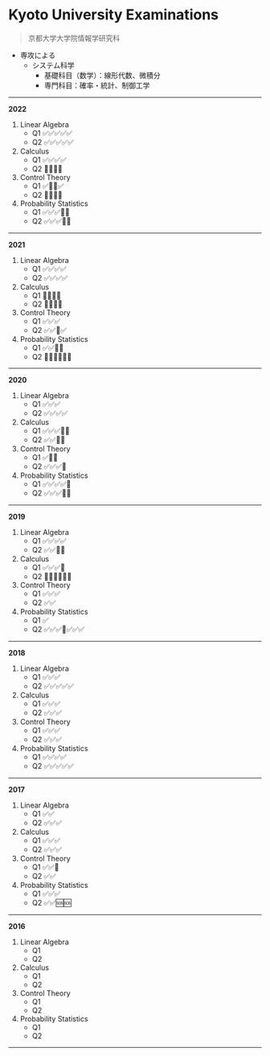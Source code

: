 # Kyoto University Examinations
> 京都大学大学院情報学研究科

- 専攻による
  - システム科学
    - 基礎科目（数学）：線形代数、微積分
    - 専門科目：確率・統計、制御工学

---

**2022**

1. Linear Algebra
   - Q1 ✅✅✅✅✅
   - Q2 ✅✅✅✅✅
2. Calculus
   - Q1 ✅✅✅✅
   - Q2 🔳🔳🔳🔳
3. Control Theory
   - Q1 ✅🔳🔳✅
   - Q2 🔳🔳🔳🔳
4. Probability Statistics
   - Q1 ✅✅✅🔳🔳
   - Q2 ✅✅✅🔳🔳
  
---

**2021**

1. Linear Algebra
   - Q1 ✅✅✅✅
   - Q2 ✅✅✅✅
2. Calculus
   - Q1 🔳🔳🔳🔳
   - Q2 🔳🔳🔳🔳
3. Control Theory
   - Q1 ✅✅✅
   - Q2 ✅✅🔳✅
4. Probability Statistics
   - Q1 ✅✅🔳🔳
   - Q2 🔳✅✅✅✅🔳
  
---

**2020**

1. Linear Algebra
   - Q1 ✅✅✅
   - Q2 ✅✅✅✅
2. Calculus
   - Q1 ✅✅✅🔳🔳
   - Q2 ✅✅🔳🔳
3. Control Theory
   - Q1 ✅🔳🔳
   - Q2 ✅✅✅🔳
4. Probability Statistics
   - Q1 ✅✅✅✅🔳
   - Q2 ✅✅✅🔳🔳
  
---

**2019**

1. Linear Algebra
   - Q1 ✅✅✅✅
   - Q2 ✅✅🔳🔳
2. Calculus
   - Q1 ✅✅✅🔳
   - Q2 🔳🔳🔳🔳🔳🔳
3. Control Theory
   - Q1 ✅✅✅
   - Q2 ✅✅
4. Probability Statistics
   - Q1 ✅
   - Q2 ✅✅✅🔳✅✅✅
  
---

**2018**

1. Linear Algebra
   - Q1 ✅✅✅
   - Q2 ✅✅✅✅✅
2. Calculus
   - Q1 ✅✅✅
   - Q2 ✅✅✅
3. Control Theory
   - Q1 ✅✅✅
   - Q2 ✅✅✅
4. Probability Statistics
   - Q1 ✅✅✅✅
   - Q2 ✅✅✅✅✅

---

**2017**

1. Linear Algebra
   - Q1 ✅✅
   - Q2 ✅✅✅
2. Calculus
   - Q1 ✅✅✅
   - Q2 ✅✅✅
3. Control Theory
   - Q1 ✅✅🔳
   - Q2 ✅✅
4. Probability Statistics
   - Q1 ✅✅✅
   - Q2 ✅✅🆘🆘

---

**2016**

1. Linear Algebra
   - Q1 
   - Q2 
2. Calculus
   - Q1 
   - Q2 
3. Control Theory
   - Q1 
   - Q2 
4. Probability Statistics
   - Q1 
   - Q2 

---